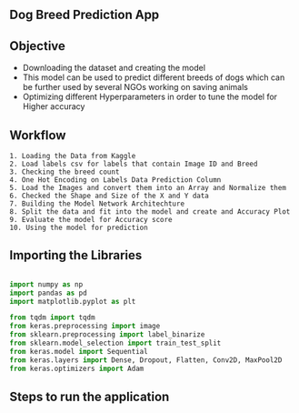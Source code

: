 ## Dog Breed Prediction App



## Objective

- Downloading the dataset and creating the model
- This model can be used to predict different breeds of dogs which can be further used by several NGOs working on saving animals 
- Optimizing different Hyperparameters in order to tune the model for Higher accuracy



## Workflow
```
1. Loading the Data from Kaggle
2. Load labels csv for labels that contain Image ID and Breed
3. Checking the breed count
4. One Hot Encoding on Labels Data Prediction Column
5. Load the Images and convert them into an Array and Normalize them
6. Checked the Shape and Size of the X and Y data
7. Building the Model Network Architechture
8. Split the data and fit into the model and create and Accuracy Plot
9. Evaluate the model for Accuracy score
10. Using the model for prediction
```


## Importing the Libraries
```Python

import numpy as np
import pandas as pd
import matplotlib.pyplot as plt

from tqdm import tqdm 
from keras.preprocessing import image
from sklearn.preprocessing import label_binarize
from sklearn.model_selection import train_test_split
from keras.model import Sequential
from keras.layers import Dense, Dropout, Flatten, Conv2D, MaxPool2D
from keras.optimizers import Adam

```



## Steps to run the application
